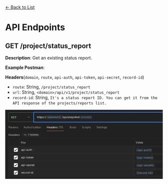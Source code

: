 [<- Back to List](https://github.com/AcuityPPM/APIs/blob/main/endpoints/record.md)

# API Endpoints

## GET /project/status_report

**Description**: Get an existing status report.

**Example Postman**:

**Headers**(`domain`, `route`, `api-auth`, `api-token`, `api-secret`, `record-id`)

- `route`: String, `/project/status_report`
- `url`: String, `<domain>/api/v1/project/status_report`
- `record-id`: String, `It's a status report ID. You can get it from the API response of the projects/reports list.`

![Headers](https://github.com/AcuityPPM/APIs/blob/main/img/get_headers_id.webp)


